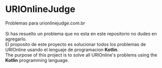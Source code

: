 # URIOnlineJudge
Problemas para urionlinejudge.com.br</br></br>
Si has resuelto un problema que no esta en este repositorio no dudes en agregarlo.</br>
El proposito de este proyecto es solucionar todos los problemas de URIOnline usando el lenguaje de programacion <strong>Kotlin</strong>.</br>
The purpose of this project is to solve all URIOnline's problems using the <strong>Kotlin</strong> programming language.</br>
